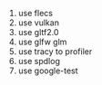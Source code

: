 
1. use flecs
2. use vulkan
3. use gltf2.0
4. use glfw glm
5. use tracy to profiler
6. use spdlog
7. use google-test